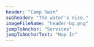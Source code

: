```yaml
---
header: "Camp Swim"
subheader: "The water's nice."
imageFileName: "header-bg.png"
jumpToAnchor: "Services"
jumpToAnchorText: "Hop In"
---
```

